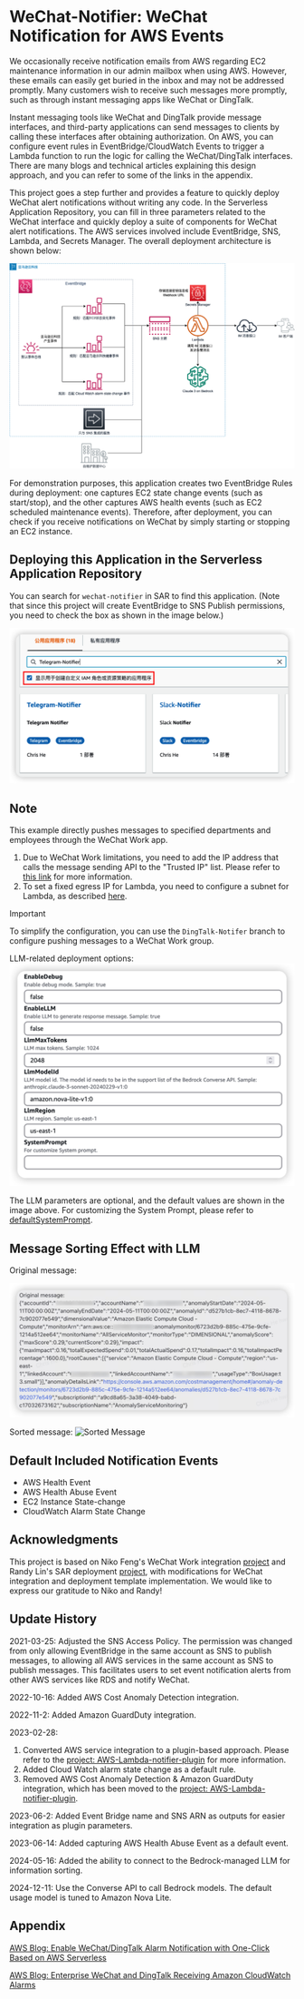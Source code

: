 # WeChat-Notifier: WeChat Notification for AWS Events

We occasionally receive notification emails from AWS regarding EC2 maintenance information in our admin mailbox when using AWS. However, these emails can easily get buried in the inbox and may not be addressed promptly. Many customers wish to receive such messages more promptly, such as through instant messaging apps like WeChat or DingTalk.

Instant messaging tools like WeChat and DingTalk provide message interfaces, and third-party applications can send messages to clients by calling these interfaces after obtaining authorization. On AWS, you can configure event rules in EventBridge/CloudWatch Events to trigger a Lambda function to run the logic for calling the WeChat/DingTalk interfaces. There are many blogs and technical articles explaining this design approach, and you can refer to some of the links in the appendix.

This project goes a step further and provides a feature to quickly deploy WeChat alert notifications without writing any code. In the Serverless Application Repository, you can fill in three parameters related to the WeChat interface and quickly deploy a suite of components for WeChat alert notifications. The AWS services involved include EventBridge, SNS, Lambda, and Secrets Manager. The overall deployment architecture is shown below:

![Overall Deployment Architecture](images/architecture.png)

For demonstration purposes, this application creates two EventBridge Rules during deployment: one captures EC2 state change events (such as start/stop), and the other captures AWS health events (such as EC2 scheduled maintenance events). Therefore, after deployment, you can check if you receive notifications on WeChat by simply starting or stopping an EC2 instance.

## Deploying this Application in the Serverless Application Repository

You can search for `wechat-notifier` in SAR to find this application. (Note that since this project will create EventBridge to SNS Publish permissions, you need to check the box as shown in the image below.)

![Search](images/search_sar.png)

## Note

This example directly pushes messages to specified departments and employees through the WeChat Work app.

1. Due to WeChat Work limitations, you need to add the IP address that calls the message sending API to the "Trusted IP" list. Please refer to [this link](https://open.work.weixin.qq.com/devtool/query?e=60020) for more information.
2. To set a fixed egress IP for Lambda, you need to configure a subnet for Lambda, as described [here](https://repost.aws/zh-Hans/knowledge-center/lambda-static-ip).

> [!IMPORTANT]
> To simplify the configuration, you can use the `DingTalk-Notifer` branch to configure pushing messages to a WeChat Work group.

LLM-related deployment options:
![llm_parameter](images/llm_parameter.png)

The LLM parameters are optional, and the default values are shown in the image above. For customizing the System Prompt, please refer to [defaultSystemPrompt](layer/python/claude.py).

## Message Sorting Effect with LLM

Original message:

![Original Message](images/origin_msg.png)

Sorted message:
![Sorted Message](images/sort_msg.png)

## Default Included Notification Events
* AWS Health Event
* AWS Health Abuse Event
* EC2 Instance State-change
* CloudWatch Alarm State Change

## Acknowledgments

This project is based on Niko Feng's WeChat Work integration [project](https://github.com/nikosheng/wechat-lambda-layer-sam) and Randy Lin's SAR deployment [project](https://github.com/linjungz/wechat-notifier.git), with modifications for WeChat integration and deployment template implementation. We would like to express our gratitude to Niko and Randy!

## Update History

2021-03-25:
Adjusted the SNS Access Policy. The permission was changed from only allowing EventBridge in the same account as SNS to publish messages, to allowing all AWS services in the same account as SNS to publish messages. This facilitates users to set event notification alerts from other AWS services like RDS and notify WeChat.

2022-10-16:
Added AWS Cost Anomaly Detection integration.

2022-11-2:
Added Amazon GuardDuty integration.

2023-02-28:
1. Converted AWS service integration to a plugin-based approach. Please refer to the [project: AWS-Lambda-notifier-plugin](https://github.com/Chris-wa-He/AWS-Lambda-notifier-plugin) for more information.
2. Added Cloud Watch alarm state change as a default rule.
3. Removed AWS Cost Anomaly Detection & Amazon GuardDuty integration, which has been moved to the [project: AWS-Lambda-notifier-plugin](https://github.com/Chris-wa-He/AWS-Lambda-notifier-plugin).

2023-06-2:
Added Event Bridge name and SNS ARN as outputs for easier integration as plugin parameters.

2023-06-14:
Added capturing AWS Health Abuse Event as a default event.

2024-05-16:
Added the ability to connect to the Bedrock-managed LLM for information sorting.

2024-12-11:
Use the Converse API to call Bedrock models. The default usage model is tuned to Amazon Nova Lite.

## Appendix

[AWS Blog: Enable WeChat/DingTalk Alarm Notification with One-Click Based on AWS Serverless](https://aws.amazon.com/cn/blogs/china/enable-wechat-dingtalk-alarm-notification-with-one-click-based-on-aws-serverless/)

[AWS Blog: Enterprise WeChat and DingTalk Receiving Amazon CloudWatch Alarms](https://aws.amazon.com/cn/blogs/china/enterprise-wechat-and-dingtalk-receiving-amazon-cloudwatch-alarms/)